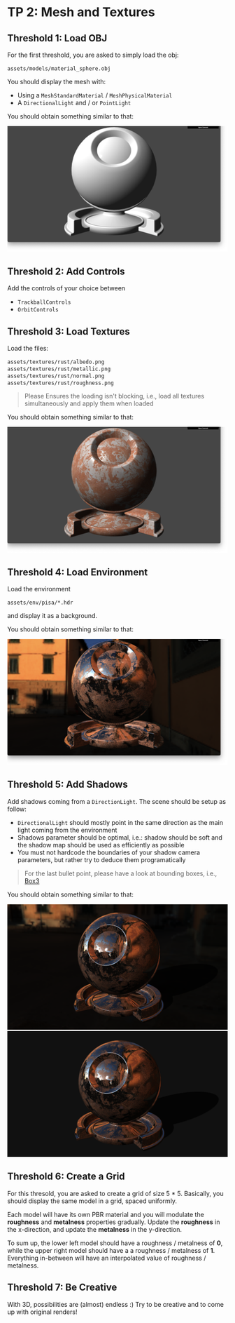 # TP 2: Mesh and Textures

## Threshold 1: Load OBJ

For the first threshold, you are asked to simply load the obj:

```
assets/models/material_sphere.obj
```

You should display the mesh with:

* Using a `MeshStandardMaterial` / `MeshPhysicalMaterial`
* A `DirectionalLight` and / or `PointLight`

You should obtain something similar to that:

![](screenshots/tp2/obj.png)

## Threshold 2: Add Controls

Add the controls of your choice between
* `TrackballControls`
* `OrbitControls`

## Threshold 3: Load Textures

Load the files:

```
assets/textures/rust/albedo.png
assets/textures/rust/metallic.png
assets/textures/rust/normal.png
assets/textures/rust/roughness.png
```

> Please Ensures the loading isn't blocking, i.e., load all textures simultaneously and apply them when loaded

You should obtain something similar to that:

![](screenshots/tp2/textures.png)

## Threshold 4: Load Environment

Load the environment

```
assets/env/pisa/*.hdr
```

and display it as a background.

You should obtain something similar to that:

![](screenshots/tp2/env.png)

## Threshold 5: Add Shadows

Add shadows coming from a `DirectionLight`. The scene should be setup as follow:

* `DirectionalLight` should mostly point in the same direction as the main light
  coming from the environment
* Shadows parameter should be optimal, i.e.: shadow should be soft and the shadow
  map should be used as efficiently as possible
* You must not hardcode the boundaries of your shadow camera parameters, but rather
  try to deduce them programatically

> For the last bullet point, please have a look at bounding boxes, i.e.,
> [Box3](https://threejs.org/docs/?q=box3#api/en/math/Box3)

You should obtain something similar to that:

![Shadow with environment as background](screenshots/tp2/shadow1.png)
![Shadow with uniform background](screenshots/tp2/shadow2.png)

## Threshold 6: Create a Grid

For this thresold, you are asked to create a grid of size 5 * 5. Basically,
you should display the same model in a grid, spaced uniformly.

Each model will have its own PBR material and you will modulate the **roughness** and **metalness**
properties gradually. Update the **roughness** in the x-direction, and update the **metalness** in the y-direction.

To sum up, the lower left model should have a roughness / metalness of **0**, while
the upper right model should have a a roughness / metalness of **1**.
Everything in-between will have an interpolated value of roughness / metalness.

## Threshold 7: Be Creative

With 3D, possibilities are (almost) endless :) Try to be creative
and to come up with original renders!

